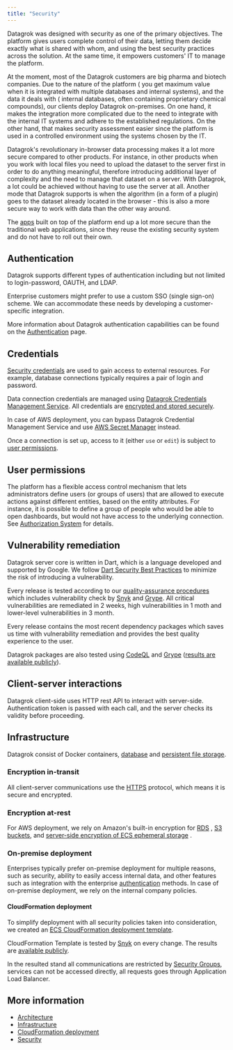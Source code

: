 ```yaml
---
title: "Security"
---
```


Datagrok was designed with security as one of the primary objectives. The platform gives users complete control of their
data, letting them decide exactly what is shared with whom, and using the best security practices across the solution.
At the same time, it empowers customers' IT to manage the platform.

At the moment, most of the Datagrok customers are big pharma and biotech companies. Due to the nature of the platform (
you get maximum value when it is integrated with multiple databases and internal systems), and the data it deals with (
internal databases, often containing proprietary chemical compounds), our clients deploy Datagrok on-premises. On one
hand, it makes the integration more complicated due to the need to integrate with the internal IT systems and adhere to
the established regulations. On the other hand, that makes security assessment easier since the platform is used in a
controlled environment using the systems chosen by the IT.

Datagrok's revolutionary in-browser data processing makes it a lot more secure compared to other products. For instance,
in other products when you work with local files you need to upload the dataset to the server first in order to do
anything meaningful, therefore introducing additional layer of complexity and the need to manage that dataset on a
server. With Datagrok, a lot could be achieved without having to use the server at all. Another mode that Datagrok
supports is when the algorithm (in a form of a plugin) goes to the dataset already located in the browser - this is also
a more secure way to work with data than the other way around.

The [apps](../../../develop/develop.md#packages) built on top of the platform end up a lot more secure than the traditional web applications,
since they reuse the existing security system and do not have to roll out their own.

## Authentication

Datagrok supports different types of authentication including but not limited to login-password, OAUTH, and LDAP.

Enterprise customers might prefer to use a custom SSO (single sign-on) scheme. We can accommodate these needs by
developing a customer-specific integration.

More information about Datagrok authentication capabilities can be found on
the [Authentication](../../../govern/access-control/access-control.md#authentication) page.

## Credentials

[Security credentials](../../../govern/access-control/access-control.md#credentials-management-system) are used to gain access to external resources. For example,
database connections typically requires a pair of login and password.

Data connection credentials are managed
using [Datagrok Credentials Management Service](../../../govern/access-control/access-control.md#credentials-management-system). All credentials
are [encrypted and stored securely](../../../govern/access-control/access-control.md#credentials-storage).

In case of AWS deployment, you can bypass Datagrok Credential Management Service and use
[AWS Secret Manager](../../../govern/access-control/data-connection-credentials.md) instead.

Once a connection is set up, access to it (either `use` or `edit`) is subject to [user permissions](#user-permissions).

## User permissions

The platform has a flexible access control mechanism that lets administrators define users (or groups of users) that are
allowed to execute actions against different entities, based on the entity attributes. For instance, it is possible to
define a group of people who would be able to open dashboards, but would not have access to the underlying connection.
See
[Authorization System](../../../govern/access-control/access-control.md#authorization) for details.

## Vulnerability remediation

Datagrok server core is written in Dart, which is a language developed and supported by Google. We
follow [Dart Security Best Practices](https://dart.dev/security#best-practices) to minimize the risk of introducing a
vulnerability.

Every release is tested according to our [quality-assurance procedures](../../../develop/qa/quality-assurance.md) which includes
vulnerability check by [Snyk](https://snyk.io/) and [Grype](https://github.com/anchore/grype/). All critical
vulnerabilities are remediated in 2 weeks, high vulnerabilities in 1 moth and lower-level vulnerabilities in 3 month.

Every release contains the most recent dependency packages which saves us time with vulnerability remediation and
provides the best quality experience to the user.

Datagrok packages are also tested using [CodeQL](https://codeql.github.com/)
and [Grype](https://github.com/anchore/grype/) ([results are available publicly](https://github.com/datagrok-ai/public/actions/workflows/security_scan_anchore.yaml)).

## Client-server interactions

Datagrok client-side uses HTTP rest API to interact with server-side. Authentication token is passed with each call, and
the server checks its validity before proceeding.

## Infrastructure

Datagrok consist of Docker containers, [database](../../../develop/under-the-hood/infrastructure.md#1-core-components)
and [persistent file storage](../../../develop/under-the-hood/infrastructure.md#1-core-components).

### Encryption in-transit

All client-server communications use the [HTTPS](https://en.wikipedia.org/wiki/HTTPS) protocol, which means it is secure
and encrypted.

### Encryption at-rest

For AWS deployment, we rely on Amazon's built-in encryption for
[RDS](https://docs.aws.amazon.com/AmazonRDS/latest/UserGuide/Overview.Encryption.html)
, [S3 buckets](https://docs.aws.amazon.com/AmazonS3/latest/dev/bucket-encryption.html),
and [server-side encryption of ECS ephemeral storage](https://aws.amazon.com/blogs/containers/introducing-server-side-encryption-ephemeral-storage-using-aws-fargate-managed-keys-aws-fargate-platform-version-1-4/)
.

### On-premise deployment

Enterprises typically prefer on-premise deployment for multiple reasons, such as security, ability to easily access
internal data, and other features such as integration with the enterprise
[authentication](../../../govern/access-control/access-control.md#authentication) methods. In case of on-premise deployment, we rely on the internal
company policies.

#### CloudFormation deployment

To simplify deployment with all security policies taken into consideration, we created
an [ECS CloudFormation deployment template](../../../deploy/aws/deploy-amazon-cloudformation.md).

CloudFormation Template is tested by [Snyk](https://snyk.io/) on every change. The results
are [available publicly](https://github.com/datagrok-ai/public/actions/workflows/iaac.yaml).

In the resulted stand all communications are restricted
by [Security Groups](https://docs.aws.amazon.com/vpc/latest/userguide/VPC_SecurityGroups.html), services can not be
accessed directly, all requests goes through Application Load Balancer.

## More information

* [Architecture](../../../develop/under-the-hood/architecture.md)
* [Infrastructure](../../../develop/under-the-hood/infrastructure.md)
* [CloudFormation deployment](../../../deploy/aws/deploy-amazon-cloudformation.md)
* [Security](../../../govern/access-control/access-control.md#credentials-management-system)
